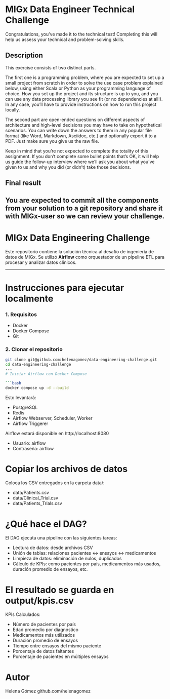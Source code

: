 # MIGx Data Engineer Technical Challenge
Congratulations, you’ve made it to the technical test! Completing this will help us assess your technical and problem-solving skills.

## Description
This exercise consists of two distinct parts. 

The first one is a programming problem, where you are expected to set up a small project from scratch in order to solve the use case problem explained below, using either Scala or Python as your programming language of choice. How you set up the project and its structure is up to you, and you can use any data processing library you see fit (or no dependencies at all!). In any case, you’ll have to provide instructions on how to run this project locally.

The second part are open-ended questions on different aspects of architecture and high-level decisions you may have to take on hypothetical scenarios. You can write down the answers to them in any popular file format (like Word, Markdown, Asciidoc, etc.) and optionally export it to a PDF. Just make sure you give us the raw file.

Keep in mind that you’re not expected to complete the totality of this assignment. If you don’t complete some bullet points that’s OK, it will help us guide the follow-up interview where we’ll ask you about what you’ve given to us and why you did (or didn’t) take those decisions.

## Final result
You are expected to commit all the components from your solution to a git repository and share it with **MIGx-user** so we can review your challenge.
---


# MIGx Data Engineering Challenge

Este repositorio contiene la solución técnica al desafío de ingeniería de datos de MIGx. Se utilizó **Airflow** como orquestador de un pipeline ETL para procesar y analizar datos clínicos.

---
#  Instrucciones para ejecutar localmente

### 1. Requisitos

- Docker
- Docker Compose
- Git

### 2. Clonar el repositorio

```bash
git clone git@github.com:helenagomez/data-engineering-challenge.git
cd data-engineering-challenge
---
# Iniciar Airflow con Docker Compose

```bash
docker compose up -d --build
```
Esto levantará:

* PostgreSQL
* Redis
* Airflow Webserver, Scheduler, Worker
* Airflow Triggerer

Airflow estará disponible en http://localhost:8080

* Usuario: airflow
* Contraseña: airflow

# Copiar los archivos de datos
Coloca los CSV entregados en la carpeta data/:

* data/Patients.csv
* data/Clinical_Trial.csv
* data/Patients_Trials.csv

# ¿Qué hace el DAG?
El DAG ejecuta una pipeline con las siguientes tareas:

* Lectura de datos: desde archivos CSV
* Unión de tablas: relaciones pacientes ↔ ensayos ↔ medicamentos
* Limpieza de datos: eliminación de nulos, duplicados
* Cálculo de KPIs: como pacientes por país, medicamentos más usados, duración promedio de ensayos, etc.

# El resultado se guarda en output/kpis.csv

KPIs Calculados:

* Número de pacientes por país
* Edad promedio por diagnóstico
* Medicamentos más utilizados
* Duración promedio de ensayos
* Tiempo entre ensayos del mismo paciente
* Porcentaje de datos faltantes
* Porcentaje de pacientes en múltiples ensayos

# Autor
Helena Gómez
github.com/helenagomez
